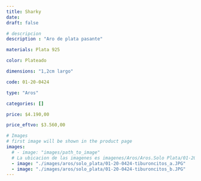 ```yaml
---
title: Sharky
date: 
draft: false

# descripcion
description : "Aro de plata pasante"

materials: Plata 925

color: Plateado

dimensions: "1,2cm largo"

code: 01-20-0424

type: "Aros"

categories: []

price: $4.190,00

price_eftvo: $3.560,00

# Images
# first image will be shown in the product page
images:
  # - image: "images/path_to_image"
  # La ubicacion de las imagenes es imagenes/Aros/Aros.Solo Plata/01-20-0424-sharky
  - image: "./images/aros/solo_plata/01-20-0424-tiburoncitos_a.JPG"
  - image: "./images/aros/solo_plata/01-20-0424-tiburoncitos_b.JPG"
---
```

